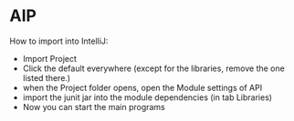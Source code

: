 AIP
===

How to import into IntelliJ:
* Import Project
* Click the default everywhere (except for the libraries, remove the one listed there.)
* when the Project folder opens, open the Module settings of API
* import the junit jar into the module dependencies (in tab Libraries)
* Now you can start the main programs
